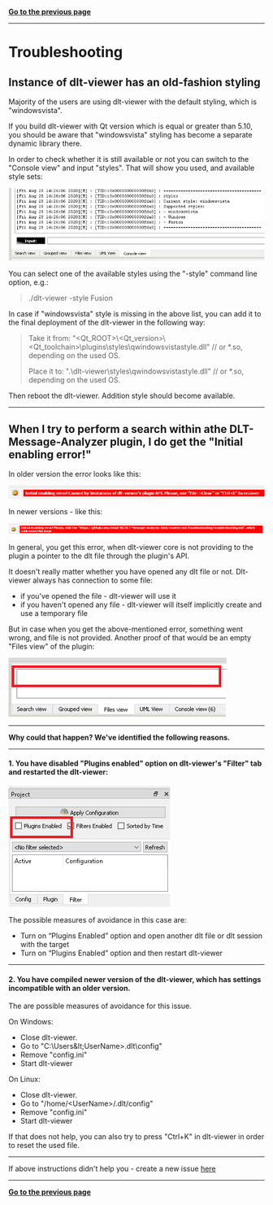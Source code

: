 [**Go to the previous page**](../../README.md)

----

# Troubleshooting

## Instance of dlt-viewer has an old-fashion styling

Majority of the users are using dlt-viewer with the default styling, which is "windowsvista".

If you build dlt-viewer with Qt version which is equal or greater than 5.10, you should be aware that "windowsvista" styling has become a separate dynamic library there.

In order to check whether it is still available or not you can switch to the "Console view" and input "styles".
That will show you used, and available style sets:

![Screenshot of the "styles" command output](./troubleshooting_styles_command.png)

You can select one of the available styles using the "-style" command line option, e.g.:

> ./dlt-viewer -style Fusion

In case if "windowsvista" style is missing in the above list, you can add it to the final deployment of the dlt-viewer in the following way:
> Take it from: "&lt;Qt_ROOT&gt;\\&lt;Qt_version&gt;\\&lt;Qt_toolchain&gt;\plugins\styles\qwindowsvistastyle.dll" // or *.so, depending on the used OS.
>
> Place it to: ".\dlt-viewer\styles\qwindowsvistastyle.dll" // or *.so, depending on the used OS.

Then reboot the dlt-viewer. Addition style should become available.

----

## When I try to perform a search within athe DLT-Message-Analyzer plugin, I do get the "Initial enabling error!"

In older version the error looks like this:

![Screenshot of the "initial enabling error"](./troubleshooting_initial_enabling_error.png)

In newer versions - like this:

![Screenshot of the "initial enabling error" new](./troubleshooting_initial_enabling_error_new.png)

In general, you get this error, when dlt-viewer core is not providing to the plugin a pointer to the dlt file through the plugin's API. 

It doesn't really matter whether you have opened any dlt file or not. 
Dlt-viewer always has connection to some file:
- if you've opened the file - dlt-viewer will use it
- if you haven't opened any file - dlt-viewer will itself implicitly create and use a temporary file

But in case when you get the above-mentioned error, something went wrong, and file is not provided.
Another proof of that would be an empty "Files view" of the plugin:

![Screenshot of the empty "files view"](./troubleshooting_empty_files_view.png)

----

**Why could that happen? We've identified the following reasons.**

----

#### 1. You have disabled "Plugins enabled" option on dlt-viewer's "Filter" tab and restarted the dlt-viewer:

![Screenshot of the "plugins enabled" dlt-viewer's option](./troubleshooting_plugins_enabled_option.png)

The possible measures of avoidance in this case are:
-	Turn on “Plugins Enabled” option and open another dlt file or dlt session with the target
-	Turn on “Plugins Enabled” option and then restart dlt-viewer

----

#### 2. You have compiled newer version of the dlt-viewer, which has settings incompatible with an older version.

The are possible measures of avoidance for this issue.

On Windows:
- Close dlt-viewer.
- Go to "C:\Users\&lt;UserName&gt;\.dlt\config"
- Remove "config.ini"
- Start dlt-viewer

On Linux:
- Close dlt-viewer.
- Go to "/home/&lt;UserName&gt;/.dlt/config"
- Remove "config.ini"
- Start dlt-viewer

If that does not help, you can also try to press "Ctrl+K" in dlt-viewer in order to reset the used file.

----

If above instructions didn't help you - create a new issue [here](https://github.com/svlad-90/DLT-Message-Analyzer/issues) 

----

[**Go to the previous page**](../../README.md)